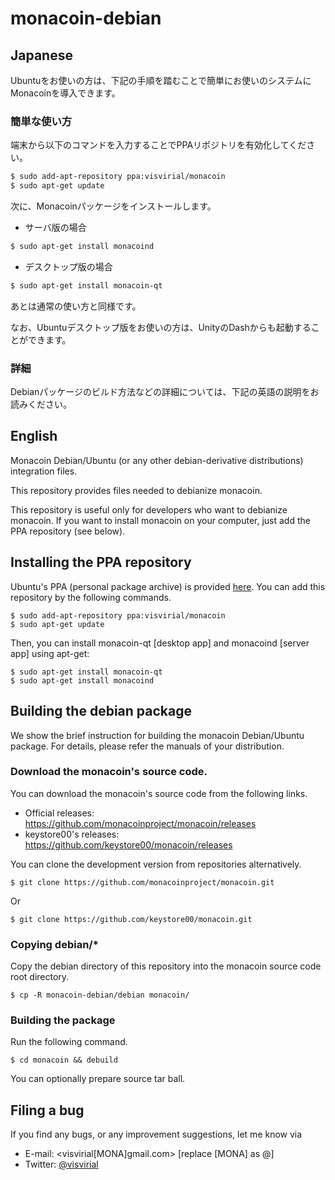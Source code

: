 <!-- vim: set spell: -->
monacoin-debian
===============



Japanese
--------

Ubuntuをお使いの方は、下記の手順を踏むことで簡単にお使いのシステムにMonacoinを導入できます。

### 簡単な使い方

端末から以下のコマンドを入力することでPPAリポジトリを有効化してください。

```bash
$ sudo add-apt-repository ppa:visvirial/monacoin
$ sudo apt-get update
```

次に、Monacoinパッケージをインストールします。

* サーバ版の場合
```bash
$ sudo apt-get install monacoind
```
* デスクトップ版の場合
```bash
$ sudo apt-get install monacoin-qt
```

あとは通常の使い方と同様です。

なお、Ubuntuデスクトップ版をお使いの方は、UnityのDashからも起動することができます。

### 詳細

Debianパッケージのビルド方法などの詳細については、下記の英語の説明をお読みください。



English
-------

Monacoin Debian/Ubuntu (or any other debian-derivative distributions) integration files.

This repository provides files needed to debianize monacoin.

This repository is useful only for developers who want to debianize monacoin.
If you want to install monacoin on your computer,
just add the PPA repository (see below).

Installing the PPA repository
-----------------------------

Ubuntu's PPA (personal package archive) is provided [here](https://launchpad.net/~visvirial/+archive/monacoin).
You can add this repository by the following commands.

    $ sudo add-apt-repository ppa:visvirial/monacoin
    $ sudo apt-get update

Then, you can install monacoin-qt [desktop app] and monacoind [server app] using apt-get:

    $ sudo apt-get install monacoin-qt
    $ sudo apt-get install monacoind

Building the debian package
---------------------------

We show the brief instruction for building the monacoin Debian/Ubuntu package.
For details, please refer the manuals of your distribution.

### Download the monacoin's source code.

You can download the monacoin's source code from the following links.

 * Official releases: https://github.com/monacoinproject/monacoin/releases
 * keystore00's releases: https://github.com/keystore00/monacoin/releases

You can clone the development version from repositories alternatively.

    $ git clone https://github.com/monacoinproject/monacoin.git

Or

    $ git clone https://github.com/keystore00/monacoin.git

### Copying debian/\*

Copy the debian directory of this repository into the monacoin source code root directory.

    $ cp -R monacoin-debian/debian monacoin/

### Building the package

Run the following command.

    $ cd monacoin && debuild

You can optionally prepare source tar ball.

Filing a bug
------------

If you find any bugs, or any improvement suggestions, let me know via

 * E-mail: &lt;visvirial[MONA]gmail.com&gt; [replace [MONA] as @]
 * Twitter: [@visvirial](https://twitter.com/visvirial)





